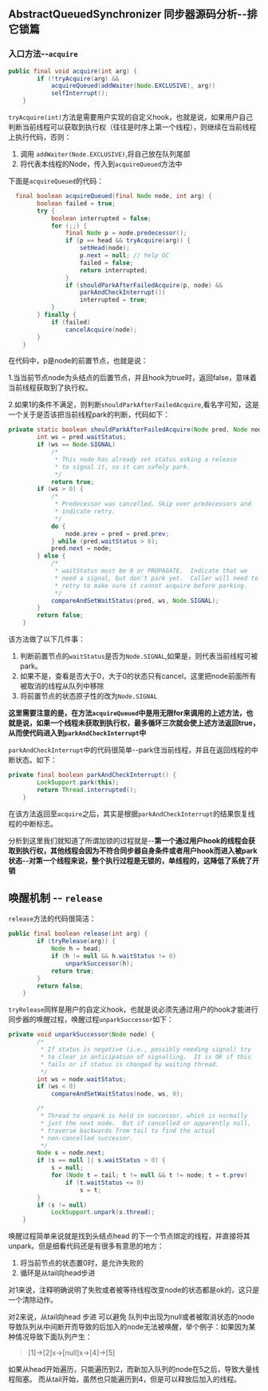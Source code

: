 ## AbstractQueuedSynchronizer 同步器源码分析--排它锁篇


### 入口方法--```acquire```

```java
public final void acquire(int arg) {
        if (!tryAcquire(arg) &&
            acquireQueued(addWaiter(Node.EXCLUSIVE), arg))
            selfInterrupt();
    }
```
`tryAcquire(int)`方法是需要用户实现的自定义hook，也就是说，如果用户自己判断当前线程可以获取到执行权（往往是时序上第一个线程），则继续在当前线程上执行代码，否则：

1. 调用 `addWaiter(Node.EXCLUSIVE)`,将自己放在队列尾部
2. 将代表本线程的Node，传入到`acquireQueued`方法中

下面是`acquireQueued`的代码：

```java
  final boolean acquireQueued(final Node node, int arg) {
        boolean failed = true;
        try {
            boolean interrupted = false;
            for (;;) {
                final Node p = node.predecessor();
                if (p == head && tryAcquire(arg)) {
                    setHead(node);
                    p.next = null; // help GC
                    failed = false;
                    return interrupted;
                }
                if (shouldParkAfterFailedAcquire(p, node) &&
                    parkAndCheckInterrupt())
                    interrupted = true;
            }
        } finally {
            if (failed)
                cancelAcquire(node);
        }
    }
```
在代码中，p是node的前置节点，也就是说：

1.当当前节点node为头结点的后置节点，并且hook为true时，返回false，意味着当前线程获取到了执行权。

2.如果1的条件不满足，则判断```shouldParkAfterFailedAcquire```,看名字可知，这是一个关于是否该把当前线程park的判断，代码如下：
```java
private static boolean shouldParkAfterFailedAcquire(Node pred, Node node) {
        int ws = pred.waitStatus;
        if (ws == Node.SIGNAL)
            /*
             * This node has already set status asking a release
             * to signal it, so it can safely park.
             */
            return true;
        if (ws > 0) {
            /*
             * Predecessor was cancelled. Skip over predecessors and
             * indicate retry.
             */
            do {
                node.prev = pred = pred.prev;
            } while (pred.waitStatus > 0);
            pred.next = node;
        } else {
            /*
             * waitStatus must be 0 or PROPAGATE.  Indicate that we
             * need a signal, but don't park yet.  Caller will need to
             * retry to make sure it cannot acquire before parking.
             */
            compareAndSetWaitStatus(pred, ws, Node.SIGNAL);
        }
        return false;
    }
```
该方法做了以下几件事：

1. 判断前置节点的```waitStatus```是否为```Node.SIGNAL```,如果是，则代表当前线程可被park。
2. 如果不是，查看是否大于0，大于0的状态只有cancel，这里把node前面所有被取消的线程从队列中移除
3. 将前置节点的状态原子性的改为```Node.SIGNAL```

**这里需要注意的是，在方法`acquireQueued`中是用无限for来调用的上述方法，也就是说，如果一个线程未获取到执行权，最多循环三次就会使上述方法返回true，从而使代码进入到`parkAndCheckInterrupt`中**

`parkAndCheckInterrupt`中的代码很简单--park住当前线程，并且在返回线程的中断状态。如下：
```java
private final boolean parkAndCheckInterrupt() {
        LockSupport.park(this);
        return Thread.interrupted();
    }
```
在该方法返回至`acquire`之后，其实是根据`parkAndCheckInterrupt`的结果恢复线程的中断标志。

分析到这里我们就知道了所谓加锁的过程就是--**第一个通过用户hook的线程会获取到执行权，其他线程会因为不符合同步器自身条件或者用户hook而进入被park状态--对第一个线程来说，整个执行过程是无锁的，单线程的，这降低了系统了开销**

## 唤醒机制 -- `release`
`release`方法的代码很简洁：
```java
public final boolean release(int arg) {
        if (tryRelease(arg)) {
            Node h = head;
            if (h != null && h.waitStatus != 0)
                unparkSuccessor(h);
            return true;
        }
        return false;
    }
```
`tryRelease`同样是用户的自定义hook，也就是说必须先通过用户的hook才能进行同步器的唤醒过程，唤醒过程`unparkSuccessor`如下：
```java
private void unparkSuccessor(Node node) {
        /*
         * If status is negative (i.e., possibly needing signal) try
         * to clear in anticipation of signalling.  It is OK if this
         * fails or if status is changed by waiting thread.
         */
        int ws = node.waitStatus;
        if (ws < 0)
            compareAndSetWaitStatus(node, ws, 0);

        /*
         * Thread to unpark is held in successor, which is normally
         * just the next node.  But if cancelled or apparently null,
         * traverse backwards from tail to find the actual
         * non-cancelled successor.
         */
        Node s = node.next;
        if (s == null || s.waitStatus > 0) {
            s = null;
            for (Node t = tail; t != null && t != node; t = t.prev)
                if (t.waitStatus <= 0)
                    s = t;
        }
        if (s != null)
            LockSupport.unpark(s.thread);
    }
```
唤醒过程简单来说就是找到头结点head 的下一个节点绑定的线程，并直接将其unpark。但是细看代码还是有很多有意思的地方：

1. 将当前节点的状态置0时，是允许失败的
2. 循环是从tail向head步进

对1来说，注释明确说明了失败或者被等待线程改变node的状态都是ok的，这只是一个清除动作。

对2来说，从tail向head 步进 可以避免 队列中出现为null或者被取消状态的node导致队列从中间断开而导致的后加入的node无法被唤醒，举个例子：如果因为某种情况导致下面队列产生：

> [1]->[2]x->[null]x->[4]->[5]

如果从head开始遍历，只能遍历到2，而新加入队列的node在5之后，导致大量线程阻塞。
而从tail开始，虽然也只能遍历到4，但是可以释放后加入的线程。
